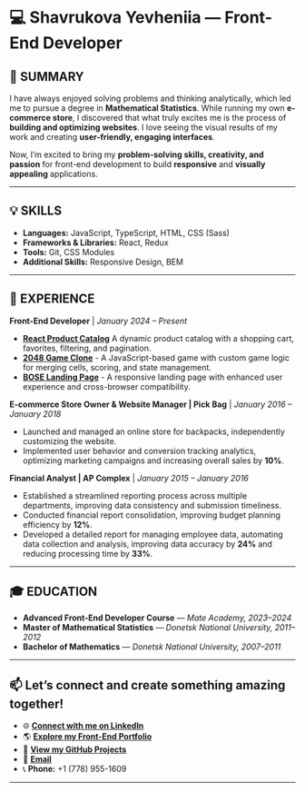 # 💻 Shavrukova Yevheniia — Front-End Developer


## 📝 SUMMARY  
I have always enjoyed solving problems and thinking analytically, which led me to pursue a degree in **Mathematical Statistics**. While running my own **e-commerce store**, I discovered that what truly excites me is the process of **building and optimizing websites**. I love seeing the visual results of my work and creating **user-friendly, engaging interfaces**.  

Now, I’m excited to bring my **problem-solving skills, creativity, and passion** for front-end development to build **responsive** and **visually appealing** applications.

---

## 💡 SKILLS  
- **Languages:** JavaScript, TypeScript, HTML, CSS (Sass)  
- **Frameworks & Libraries:** React, Redux  
- **Tools:** Git, CSS Modules  
- **Additional Skills:** Responsive Design, BEM  

---

## 💼 EXPERIENCE  
**Front-End Developer** | *January 2024 – Present*  
- **[React Product Catalog](https://janeshavrukova.github.io/e-commerce-catalog/#/)** A dynamic product catalog with a shopping cart, favorites, filtering, and pagination.  
- **[2048 Game Clone](https://janeshavrukova.github.io/2048-game/)** - A JavaScript-based game with custom game logic for merging cells, scoring, and state management.  
- **[BOSE Landing Page](https://janeshavrukova.github.io/bose-landing-page/#)** - A responsive landing page with enhanced user experience and cross-browser compatibility.  

**E-commerce Store Owner & Website Manager | Pick Bag** | *January 2016 – January 2018*  
- Launched and managed an online store for backpacks, independently customizing the website.  
- Implemented user behavior and conversion tracking analytics, optimizing marketing campaigns and increasing overall sales by **10%**.  

**Financial Analyst | AP Complex** | *January 2015 – January 2016*  
- Established a streamlined reporting process across multiple departments, improving data consistency and submission timeliness.  
- Conducted financial report consolidation, improving budget planning efficiency by **12%**.  
- Developed a detailed report for managing employee data, automating data collection and analysis, improving data accuracy by **24%** and reducing processing time by **33%**.  

---

## 🎓 EDUCATION  
- **Advanced Front-End Developer Course** — *Mate Academy, 2023–2024*  
- **Master of Mathematical Statistics** — *Donetsk National University, 2011–2012*  
- **Bachelor of Mathematics** — *Donetsk National University, 2007–2011*  

---

## 📫 Let’s connect and create something amazing together!  
- 🌐 [**Connect with me on LinkedIn**](https://www.linkedin.com/in/yevheniia-shavrukova)  
- 🌎 [**Explore my Front-End Portfolio**](https://janeshavrukova.github.io/Portfolio/) 
- 💾 [**View my GitHub Projects**](https://github.com/JaneShavrukova)  
- 📧 [**Email**](mailto:eva.shavrukova@gmail.com)  
- 📞 **Phone:** +1 (778) 955-1609

---
